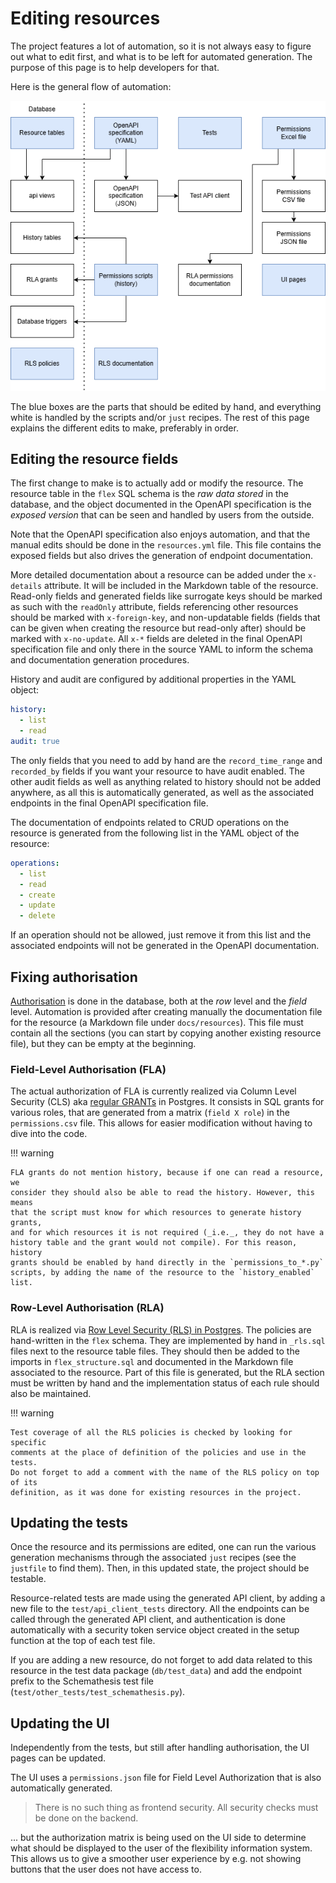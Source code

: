 # Editing resources

The project features a lot of automation, so it is not always easy to figure out
what to edit first, and what is to be left for automated generation. The purpose
of this page is to help developers for that.

Here is the general flow of automation:

![generation dependencies](./diagrams/generation_dependencies.drawio.png)

The blue boxes are the parts that should be edited by hand, and everything white
is handled by the scripts and/or `just` recipes. The rest of this page explains
the different edits to make, preferably in order.

## Editing the resource fields

The first change to make is to actually add or modify the resource. The resource
table in the `flex` SQL schema is the _raw data stored_ in the database, and the
object documented in the OpenAPI specification is the _exposed version_ that can
be seen and handled by users from the outside.

Note that the OpenAPI specification also enjoys automation, and that the manual
edits should be done in the `resources.yml` file. This file contains the exposed
fields but also drives the generation of endpoint documentation.

More detailed documentation about a resource can be added under the `x-details`
attribute. It will be included in the Markdown table of the resource.
Read-only fields and generated fields like surrogate keys should be marked as
such with the `readOnly` attribute, fields referencing other resources should be
marked with `x-foreign-key`, and non-updatable fields (fields that can be given
when creating the resource but read-only after) should be marked with
`x-no-update`. All `x-*` fields are deleted in the final OpenAPI specification
file and only there in the source YAML to inform the schema and documentation
generation procedures.

History and audit are configured by additional properties in the YAML object:

```yaml
history:
  - list
  - read
audit: true
```

The only fields that you need to add by hand are the `record_time_range` and
`recorded_by` fields if you want your resource to have audit enabled.
The other audit fields as well as anything related to history should not be
added anywhere, as all this is automatically generated, as well as the
associated endpoints in the final OpenAPI specification file.

The documentation of endpoints related to CRUD operations on the resource is
generated from the following list in the YAML object of the resource:

```yaml
operations:
  - list
  - read
  - create
  - update
  - delete
```

If an operation should not be allowed, just remove it from this list and the
associated endpoints will not be generated in the OpenAPI documentation.

## Fixing authorisation

[Authorisation](../auth.md) is done in the database, both at the _row_ level
and the _field_ level. Automation is provided after creating manually the
documentation file for the resource (a Markdown file under `docs/resources`).
This file must contain all the sections (you can start by copying another
existing resource file), but they can be empty at the beginning.

### Field-Level Authorisation (FLA)

The actual authorization of FLA is currently realized via Column Level Security
(CLS) aka
[regular GRANTs](https://www.postgresql.org/docs/current/sql-grant.html) in
Postgres. It consists in SQL grants for various roles, that are generated from a
matrix (`field X role`) in the `permissions.csv` file. This allows for easier
modification without having to dive into the code.

!!! warning

    FLA grants do not mention history, because if one can read a resource, we
    consider they should also be able to read the history. However, this means
    that the script must know for which resources to generate history grants,
    and for which resources it is not required (_i.e._, they do not have a
    history table and the grant would not compile). For this reason, history
    grants should be enabled by hand directly in the `permissions_to_*.py`
    scripts, by adding the name of the resource to the `history_enabled` list.

### Row-Level Authorisation (RLA)

RLA is realized via
[Row Level Security (RLS) in Postgres](https://www.postgresql.org/docs/current/ddl-rowsecurity.html).
The policies are hand-written in the `flex` schema. They are
implemented by hand in `_rls.sql` files next to the resource table files. They
should then be added to the imports in `flex_structure.sql` and documented in
the Markdown file associated to the resource. Part of this file is generated,
but the RLA section must be written by hand and the implementation status of
each rule should also be maintained.

!!! warning

    Test coverage of all the RLS policies is checked by looking for specific
    comments at the place of definition of the policies and use in the tests.
    Do not forget to add a comment with the name of the RLS policy on top of its
    definition, as it was done for existing resources in the project.

## Updating the tests

Once the resource and its permissions are edited, one can run the various
generation mechanisms through the associated `just` recipes (see the `justfile`
to find them). Then, in this updated state, the project should be testable.

Resource-related tests are made using the generated API client, by adding a new
file to the `test/api_client_tests` directory. All the endpoints can be called
through the generated API client, and authentication is done automatically with
a security token service object created in the setup function at the top of each
test file.

If you are adding a new resource, do not forget to add data related to this
resource in the test data package (`db/test_data`) and add the endpoint prefix
to the Schemathesis test file (`test/other_tests/test_schemathesis.py`).

## Updating the UI

Independently from the tests, but still after handling authorisation, the UI
pages can be updated.

The UI uses a `permissions.json` file for Field Level Authorization that is also
automatically generated.

> There is no such thing as frontend security. All security checks must be done
> on the backend.

... but the authorization matrix is being used on the UI side to determine what
should be displayed to the user of the flexibility information system. This
allows us to give a smoother user experience by e.g. not showing buttons that
the user does not have access to.
